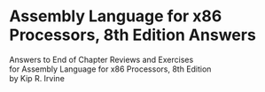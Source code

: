 # Assembly Language for x86 Processors, 8th Edition Answers

Answers to End of Chapter Reviews and Exercises   
for Assembly Language for x86 Processors, 8th Edition   
by Kip R. Irvine
